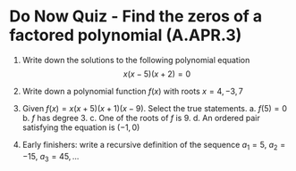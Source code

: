 # Do Now Quiz - Find the zeros of a factored polynomial (A.APR.3)

1. Write down the solutions to the following polynomial equation
$$x(x-5)(x+2)=0$$

1. Write down a polynomial function $f(x)$ with roots $x=4, -3, 7$

1. Given $f(x) = x(x+5)(x+1)(x-9)$. Select the true statements.
    a. $f(5)=0$
    b. $f$ has degree 3.
    c. One of the roots of $f$ is 9.
    d. An ordered pair satisfying the equation is $(-1,0)$
1. Early finishers: write a recursive definition of the sequence $a_1 = 5$, $a_2 = -15$, $a_3 = 45, ...$